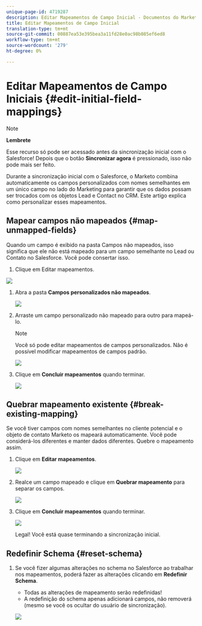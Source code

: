 ```yaml
---
unique-page-id: 4719287
description: Editar Mapeamentos de Campo Inicial - Documentos do Marketing - Documentação do Produto
title: Editar Mapeamentos de Campo Inicial
translation-type: tm+mt
source-git-commit: 00887ea53e395bea3a11fd28e0ac98b085ef6ed8
workflow-type: tm+mt
source-wordcount: '279'
ht-degree: 0%

---
```



# Editar Mapeamentos de Campo Iniciais {#edit-initial-field-mappings}

>[!NOTE]
>
>**Lembrete**
>
>Esse recurso só pode ser acessado antes da sincronização inicial com o Salesforce! Depois que o botão **Sincronizar agora** é pressionado, isso não pode mais ser feito.

Durante a sincronização inicial com o Salesforce, o Marketo combina automaticamente os campos personalizados com nomes semelhantes em um único campo no lado do Marketing para garantir que os dados possam ser trocados com os objetos Lead e Contact no CRM. Este artigo explica como personalizar esses mapeamentos.

## Mapear campos não mapeados {#map-unmapped-fields}

Quando um campo é exibido na pasta Campos não mapeados, isso significa que ele não está mapeado para um campo semelhante no Lead ou Contato no Salesforce. Você pode consertar isso.

1. Clique em Editar mapeamentos.

![](assets/image2014-12-9-13-3a31-3a0.png)

1. Abra a pasta **Campos personalizados não mapeados**.

   ![](assets/two.png)

1. Arraste um campo personalizado não mapeado para outro para mapeá-lo.

   >[!NOTE]
   >
   >Você só pode editar mapeamentos de campos personalizados. Não é possível modificar mapeamentos de campos padrão.

   ![](assets/three.png)

1. Clique em **Concluir mapeamentos** quando terminar.

   ![](assets/four.png)

## Quebrar mapeamento existente {#break-existing-mapping}

Se você tiver campos com nomes semelhantes no cliente potencial e o objeto de contato Marketo os mapeará automaticamente. Você pode considerá-los diferentes e manter dados diferentes. Quebre o mapeamento assim.

1. Clique em **Editar mapeamentos**.

   ![](assets/image2014-12-9-13-3a31-3a37.png)

1. Realce um campo mapeado e clique em **Quebrar mapeamento** para separar os campos.

   ![](assets/image2014-12-9-13-3a31-3a47.png)

1. Clique em **Concluir mapeamentos** quando terminar.

   ![](assets/image2014-12-9-13-3a31-3a58.png)

   Legal! Você está quase terminando a sincronização inicial.

## Redefinir Schema {#reset-schema}

1. Se você fizer algumas alterações no schema no Salesforce ao trabalhar nos mapeamentos, poderá fazer as alterações clicando em **Redefinir Schema**.

   * Todas as alterações de mapeamento serão redefinidas!
   * A redefinição do schema apenas adicionará campos, não removerá (mesmo se você os ocultar do usuário de sincronização).

   ![](assets/image2014-12-9-13-3a32-3a8.png)

